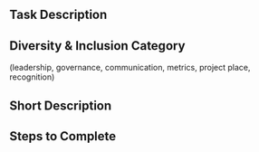 ## Task Description

## Diversity & Inclusion Category
(leadership, governance, communication, metrics, project place, recognition)

## Short Description

## Steps to Complete
